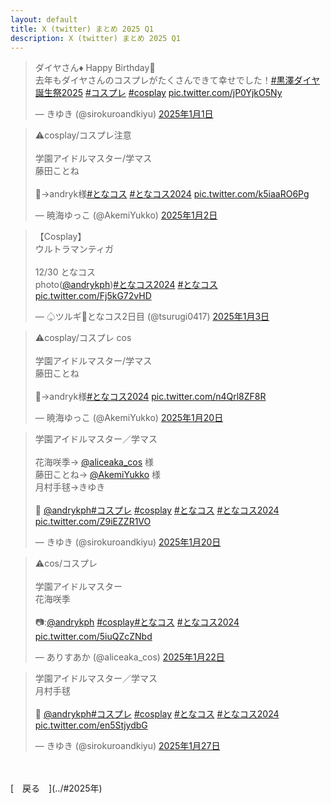 ```yaml
---
layout: default
title: X (twitter) まとめ 2025 Q1
description: X (twitter) まとめ 2025 Q1
---
```


<script async src="https://platform.twitter.com/widgets.js" charset="utf-8"></script>

<blockquote class="twitter-tweet" data-lang="ja" data-dnt="true" data-theme="dark"><p lang="ja" dir="ltr">ダイヤさん♦ Happy Birthday🎉<br>去年もダイヤさんのコスプレがたくさんできて幸せでした！<a href="https://twitter.com/hashtag/%E9%BB%92%E6%BE%A4%E3%83%80%E3%82%A4%E3%83%A4%E8%AA%95%E7%94%9F%E7%A5%AD2025?src=hash&amp;ref_src=twsrc%5Etfw">#黒澤ダイヤ誕生祭2025</a> <a href="https://twitter.com/hashtag/%E3%82%B3%E3%82%B9%E3%83%97%E3%83%AC?src=hash&amp;ref_src=twsrc%5Etfw">#コスプレ</a> <a href="https://twitter.com/hashtag/cosplay?src=hash&amp;ref_src=twsrc%5Etfw">#cosplay</a> <a href="https://t.co/jP0YjkO5Ny">pic.twitter.com/jP0YjkO5Ny</a></p>&mdash; きゆき (@sirokuroandkiyu) <a href="https://twitter.com/sirokuroandkiyu/status/1874411176052011311?ref_src=twsrc%5Etfw">2025年1月1日</a></blockquote>

<blockquote class="twitter-tweet" data-lang="ja" data-dnt="true" data-theme="dark"><p lang="ja" dir="ltr">⚠︎cosplay/コスプレ注意<br><br>学園アイドルマスター/学マス<br>藤田ことね<br><br>📸→andryk様<a href="https://twitter.com/hashtag/%E3%81%A8%E3%81%AA%E3%82%B3%E3%82%B9?src=hash&amp;ref_src=twsrc%5Etfw">#となコス</a> <a href="https://twitter.com/hashtag/%E3%81%A8%E3%81%AA%E3%82%B3%E3%82%B92024?src=hash&amp;ref_src=twsrc%5Etfw">#となコス2024</a> <a href="https://t.co/k5iaaRO6Pg">pic.twitter.com/k5iaaRO6Pg</a></p>&mdash; 暁海ゆっこ (@AkemiYukko) <a href="https://twitter.com/AkemiYukko/status/1874757671129350655?ref_src=twsrc%5Etfw">2025年1月2日</a></blockquote>

<blockquote class="twitter-tweet" data-lang="ja" data-dnt="true" data-theme="dark"><p lang="ja" dir="ltr">【Cosplay】<br>ウルトラマンティガ<br><br>12/30 となコス<br>photo(<a href="https://twitter.com/andrykph?ref_src=twsrc%5Etfw">@andrykph</a>)<a href="https://twitter.com/hashtag/%E3%81%A8%E3%81%AA%E3%82%B3%E3%82%B92024?src=hash&amp;ref_src=twsrc%5Etfw">#となコス2024</a> <a href="https://twitter.com/hashtag/%E3%81%A8%E3%81%AA%E3%82%B3%E3%82%B9?src=hash&amp;ref_src=twsrc%5Etfw">#となコス</a> <a href="https://t.co/Fj5kG72vHD">pic.twitter.com/Fj5kG72vHD</a></p>&mdash; ♤ツルギ🌠となコス2日目 (@tsurugi0417) <a href="https://twitter.com/tsurugi0417/status/1875128129175581026?ref_src=twsrc%5Etfw">2025年1月3日</a></blockquote>

<blockquote class="twitter-tweet" data-lang="ja" data-dnt="true" data-theme="dark"><p lang="ja" dir="ltr">⚠︎cosplay/コスプレ cos<br><br>学園アイドルマスター/学マス<br>藤田ことね<br><br>📸→andryk様<a href="https://twitter.com/hashtag/%E3%81%A8%E3%81%AA%E3%82%B3%E3%82%B92024?src=hash&amp;ref_src=twsrc%5Etfw">#となコス2024</a> <a href="https://t.co/n4Qrl8ZF8R">pic.twitter.com/n4Qrl8ZF8R</a></p>&mdash; 暁海ゆっこ (@AkemiYukko) <a href="https://twitter.com/AkemiYukko/status/1881304758600048802?ref_src=twsrc%5Etfw">2025年1月20日</a></blockquote>

<blockquote class="twitter-tweet" data-lang="ja" data-dnt="true" data-theme="dark"><p lang="ja" dir="ltr">学園アイドルマスター／学マス<br><br>花海咲季→ <a href="https://twitter.com/aliceaka_cos?ref_src=twsrc%5Etfw">@aliceaka_cos</a> 様<br>藤田ことね→ <a href="https://twitter.com/AkemiYukko?ref_src=twsrc%5Etfw">@AkemiYukko</a> 様<br>月村手毬→きゆき<br><br>📸 <a href="https://twitter.com/andrykph?ref_src=twsrc%5Etfw">@andrykph</a><a href="https://twitter.com/hashtag/%E3%82%B3%E3%82%B9%E3%83%97%E3%83%AC?src=hash&amp;ref_src=twsrc%5Etfw">#コスプレ</a> <a href="https://twitter.com/hashtag/cosplay?src=hash&amp;ref_src=twsrc%5Etfw">#cosplay</a> <a href="https://twitter.com/hashtag/%E3%81%A8%E3%81%AA%E3%82%B3%E3%82%B9?src=hash&amp;ref_src=twsrc%5Etfw">#となコス</a> <a href="https://twitter.com/hashtag/%E3%81%A8%E3%81%AA%E3%82%B3%E3%82%B92024?src=hash&amp;ref_src=twsrc%5Etfw">#となコス2024</a> <a href="https://t.co/Z9iEZZR1VO">pic.twitter.com/Z9iEZZR1VO</a></p>&mdash; きゆき (@sirokuroandkiyu) <a href="https://twitter.com/sirokuroandkiyu/status/1881134601835614284?ref_src=twsrc%5Etfw">2025年1月20日</a></blockquote>

<blockquote class="twitter-tweet" data-lang="ja" data-dnt="true" data-theme="dark"><p lang="ja" dir="ltr">⚠︎cos/コスプレ<br><br>学園アイドルマスター<br>花海咲季<br><br>📷:<a href="https://twitter.com/andrykph?ref_src=twsrc%5Etfw">@andrykph</a> <a href="https://twitter.com/hashtag/cosplay?src=hash&amp;ref_src=twsrc%5Etfw">#cosplay</a><a href="https://twitter.com/hashtag/%E3%81%A8%E3%81%AA%E3%82%B3%E3%82%B9?src=hash&amp;ref_src=twsrc%5Etfw">#となコス</a> <a href="https://twitter.com/hashtag/%E3%81%A8%E3%81%AA%E3%82%B3%E3%82%B92024?src=hash&amp;ref_src=twsrc%5Etfw">#となコス2024</a> <a href="https://t.co/5iuQZcZNbd">pic.twitter.com/5iuQZcZNbd</a></p>&mdash; ありすあか (@aliceaka_cos) <a href="https://twitter.com/aliceaka_cos/status/1882005197255483696?ref_src=twsrc%5Etfw">2025年1月22日</a></blockquote>

<blockquote class="twitter-tweet" data-lang="ja" data-dnt="true" data-theme="dark"><p lang="ja" dir="ltr">学園アイドルマスター／学マス<br>月村手毬<br><br>📸 <a href="https://twitter.com/andrykph?ref_src=twsrc%5Etfw">@andrykph</a><a href="https://twitter.com/hashtag/%E3%82%B3%E3%82%B9%E3%83%97%E3%83%AC?src=hash&amp;ref_src=twsrc%5Etfw">#コスプレ</a> <a href="https://twitter.com/hashtag/cosplay?src=hash&amp;ref_src=twsrc%5Etfw">#cosplay</a> <a href="https://twitter.com/hashtag/%E3%81%A8%E3%81%AA%E3%82%B3%E3%82%B9?src=hash&amp;ref_src=twsrc%5Etfw">#となコス</a> <a href="https://twitter.com/hashtag/%E3%81%A8%E3%81%AA%E3%82%B3%E3%82%B92024?src=hash&amp;ref_src=twsrc%5Etfw">#となコス2024</a> <a href="https://t.co/en5StjydbG">pic.twitter.com/en5StjydbG</a></p>&mdash; きゆき (@sirokuroandkiyu) <a href="https://twitter.com/sirokuroandkiyu/status/1883673793333481602?ref_src=twsrc%5Etfw">2025年1月27日</a></blockquote>

<br>
<br>
[&emsp;戻る&emsp;](../#2025年)
